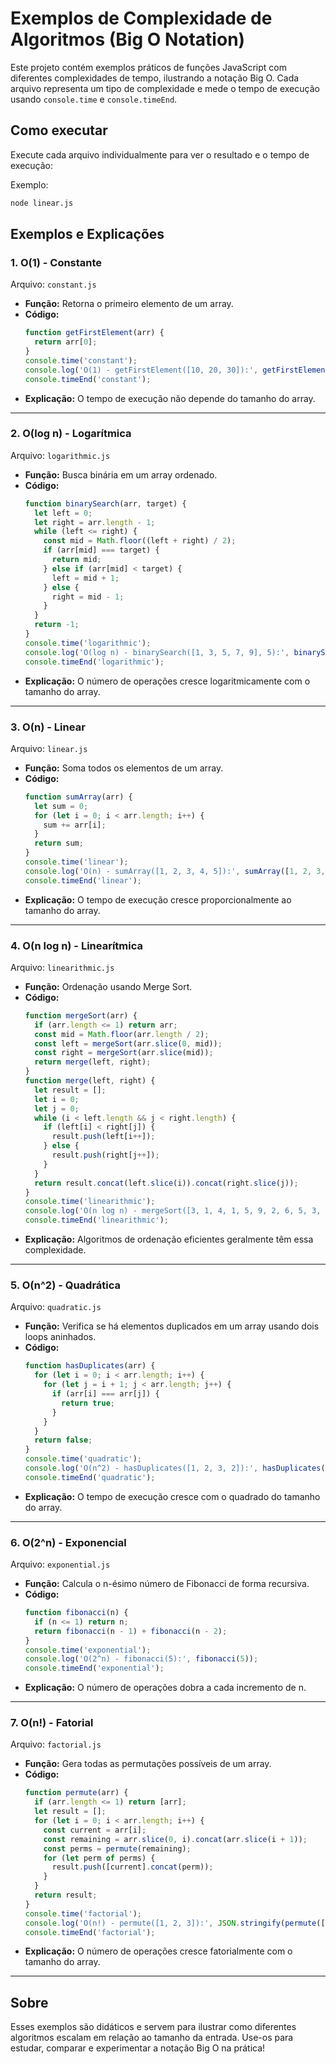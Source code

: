 # Exemplos de Complexidade de Algoritmos (Big O Notation)

Este projeto contém exemplos práticos de funções JavaScript com diferentes complexidades de tempo, ilustrando a notação Big O. Cada arquivo representa um tipo de complexidade e mede o tempo de execução usando `console.time` e `console.timeEnd`.

## Como executar

Execute cada arquivo individualmente para ver o resultado e o tempo de execução:

Exemplo:
```bash
node linear.js
```

## Exemplos e Explicações

### 1. O(1) - Constante
Arquivo: `constant.js`

- **Função:** Retorna o primeiro elemento de um array.
- **Código:**
  ```js
  function getFirstElement(arr) {
    return arr[0];
  }
  console.time('constant');
  console.log('O(1) - getFirstElement([10, 20, 30]):', getFirstElement([10, 20, 30]));
  console.timeEnd('constant');
  ```
- **Explicação:** O tempo de execução não depende do tamanho do array.

---

### 2. O(log n) - Logarítmica
Arquivo: `logarithmic.js`

- **Função:** Busca binária em um array ordenado.
- **Código:**
  ```js
  function binarySearch(arr, target) {
    let left = 0;
    let right = arr.length - 1;
    while (left <= right) {
      const mid = Math.floor((left + right) / 2);
      if (arr[mid] === target) {
        return mid;
      } else if (arr[mid] < target) {
        left = mid + 1;
      } else {
        right = mid - 1;
      }
    }
    return -1;
  }
  console.time('logarithmic');
  console.log('O(log n) - binarySearch([1, 3, 5, 7, 9], 5):', binarySearch([1, 3, 5, 7, 9], 5));
  console.timeEnd('logarithmic');
  ```
- **Explicação:** O número de operações cresce logaritmicamente com o tamanho do array.

---

### 3. O(n) - Linear
Arquivo: `linear.js`

- **Função:** Soma todos os elementos de um array.
- **Código:**
  ```js
  function sumArray(arr) {
    let sum = 0;
    for (let i = 0; i < arr.length; i++) {
      sum += arr[i];
    }
    return sum;
  }
  console.time('linear');
  console.log('O(n) - sumArray([1, 2, 3, 4, 5]):', sumArray([1, 2, 3, 4, 5]));
  console.timeEnd('linear');
  ```
- **Explicação:** O tempo de execução cresce proporcionalmente ao tamanho do array.

---

### 4. O(n log n) - Linearítmica
Arquivo: `linearithmic.js`

- **Função:** Ordenação usando Merge Sort.
- **Código:**
  ```js
  function mergeSort(arr) {
    if (arr.length <= 1) return arr;
    const mid = Math.floor(arr.length / 2);
    const left = mergeSort(arr.slice(0, mid));
    const right = mergeSort(arr.slice(mid));
    return merge(left, right);
  }
  function merge(left, right) {
    let result = [];
    let i = 0;
    let j = 0;
    while (i < left.length && j < right.length) {
      if (left[i] < right[j]) {
        result.push(left[i++]);
      } else {
        result.push(right[j++]);
      }
    }
    return result.concat(left.slice(i)).concat(right.slice(j));
  }
  console.time('linearithmic');
  console.log('O(n log n) - mergeSort([3, 1, 4, 1, 5, 9, 2, 6, 5, 3, 5]):', mergeSort([3, 1, 4, 1, 5, 9, 2, 6, 5, 3, 5]));
  console.timeEnd('linearithmic');
  ```
- **Explicação:** Algoritmos de ordenação eficientes geralmente têm essa complexidade.

---

### 5. O(n^2) - Quadrática
Arquivo: `quadratic.js`

- **Função:** Verifica se há elementos duplicados em um array usando dois loops aninhados.
- **Código:**
  ```js
  function hasDuplicates(arr) {
    for (let i = 0; i < arr.length; i++) {
      for (let j = i + 1; j < arr.length; j++) {
        if (arr[i] === arr[j]) {
          return true;
        }
      }
    }
    return false;
  }
  console.time('quadratic');
  console.log('O(n^2) - hasDuplicates([1, 2, 3, 2]):', hasDuplicates([1, 2, 3, 2]));
  console.timeEnd('quadratic');
  ```
- **Explicação:** O tempo de execução cresce com o quadrado do tamanho do array.

---

### 6. O(2^n) - Exponencial
Arquivo: `exponential.js`

- **Função:** Calcula o n-ésimo número de Fibonacci de forma recursiva.
- **Código:**
  ```js
  function fibonacci(n) {
    if (n <= 1) return n;
    return fibonacci(n - 1) + fibonacci(n - 2);
  }
  console.time('exponential');
  console.log('O(2^n) - fibonacci(5):', fibonacci(5));
  console.timeEnd('exponential');
  ```
- **Explicação:** O número de operações dobra a cada incremento de n.

---

### 7. O(n!) - Fatorial
Arquivo: `factorial.js`

- **Função:** Gera todas as permutações possíveis de um array.
- **Código:**
  ```js
  function permute(arr) {
    if (arr.length <= 1) return [arr];
    let result = [];
    for (let i = 0; i < arr.length; i++) {
      const current = arr[i];
      const remaining = arr.slice(0, i).concat(arr.slice(i + 1));
      const perms = permute(remaining);
      for (let perm of perms) {
        result.push([current].concat(perm));
      }
    }
    return result;
  }
  console.time('factorial');
  console.log('O(n!) - permute([1, 2, 3]):', JSON.stringify(permute([1, 2, 3])));
  console.timeEnd('factorial');
  ```
- **Explicação:** O número de operações cresce fatorialmente com o tamanho do array.

---

## Sobre

Esses exemplos são didáticos e servem para ilustrar como diferentes algoritmos escalam em relação ao tamanho da entrada. Use-os para estudar, comparar e experimentar a notação Big O na prática! 